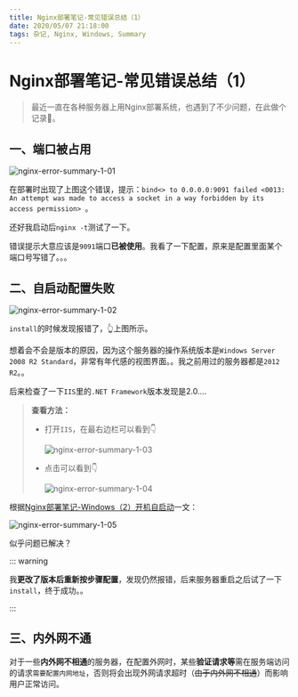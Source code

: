 ```yaml
---
title: Nginx部署笔记-常见错误总结（1）
date: 2020/05/07 21:18:00
tags: 杂记, Nginx, Windows, Summary
---
```


# Nginx部署笔记-常见错误总结（1）

<ClientOnly>
  <display-bar :displayData="$frontmatter"></display-bar>
</ClientOnly>

> 最近一直在各种服务器上用Nginx部署系统，也遇到了不少问题，在此做个记录📝。

## 一、端口被占用

![nginx-error-summary-1-01](/images/other/nginx-error-summary-1-01.png)

在部署时出现了上图这个错误，提示：`bind<> to 0.0.0.0:9091 failed <0013: An attempt was made to access a socket in a way forbidden by its access permission> `。

还好我启动后`nginx -t`测试了一下。

错误提示大意应该是`9091`端口**已被使用**。我看了一下配置，原来是配置里面某个端口号写错了。。。

## 二、自启动配置失败

![nginx-error-summary-1-02](/images/other/nginx-error-summary-1-02.png)

`install`的时候发现报错了，👆上图所示。

想着会不会是版本的原因，因为这个服务器的操作系统版本是`Windows Server 2008 R2 Standard`，非常有年代感的视图界面。。我之前用过的服务器都是`2012 R2`。。

后来检查了一下`IIS`里的`.NET Framework`版本发现是2.0....

> **查看方法：**
>
> * 打开`IIS`，在最右边栏可以看到👇
>
>   ![nginx-error-summary-1-03](/images/other/nginx-error-summary-1-03.png)
>
> * 点击可以看到👇
>
>   ![nginx-error-summary-1-04](/images/other/nginx-error-summary-1-04.png)

根据[Nginx部署笔记-Windows（2）开机自启动](/blog/others/devtool/nginx-start)一文：

![nginx-error-summary-1-05](/images/other/nginx-error-summary-1-05.png)

似乎问题已解决？

::: warning

我**更改了版本后重新按步骤配置**，发现仍然报错，后来服务器重启之后试了一下`install`，终于成功。。

:::

## 三、内外网不通

对于一些**内外网不相通**的服务器，在配置外网时，某些**验证请求等**需在服务端访问的请求`需要配置内网地址`，否则将会出现外网请求超时（~~由于内外网不相通~~）而影响用户正常访问。

